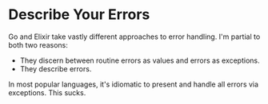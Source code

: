 # Describe Your Errors

Go and Elixir take vastly different approaches to error handling. I'm partial to both two reasons:
- They discern between routine errors as values and errors as exceptions.
- They describe errors.

In most popular languages, it's idiomatic to present and handle all errors via exceptions. This sucks.
